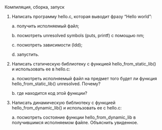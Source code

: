 Компиляция, сборка, запуск
1. Написать программу hello.c, которая выводит фразу “Hello world”:

    a. получить исполняемый файл;
  
    b. посмотреть unresolved symbols (puts, printf) с помощью nm;
 
    c. посмотреть зависимости (ldd);
  
    d. запустить.
  
2. Написать статическую библиотеку с функцией hello_from_static_lib() и
использовать ее в hello.c:
  
    a. посмотреть исполняемый файл на предмет того будет ли функция
hello_from_static_lib() unresolved. Почему?
  
    b. где находится код этой функции?
  
3. Написать динамическую библиотеку с функцией hello_from_dynamic_lib() и
использовать ее с hello.c:
  
    a. посмотреть состояние функции hello_from_dynamic_lib в получившимся
исполняемом файле. Объяснить увиденное.
